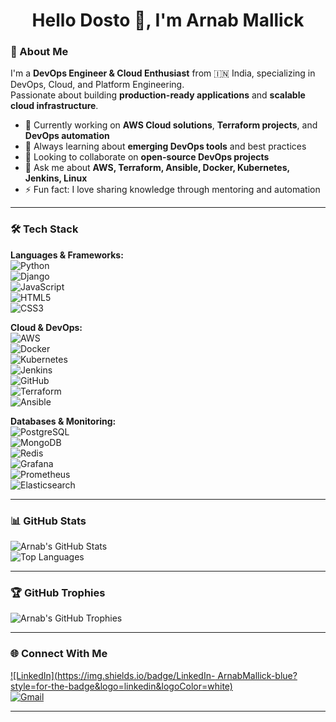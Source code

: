 <!-- Typing SVG -->
<h1 align="center">Hello Dosto 👋, I'm Arnab Mallick</h1>

### 🚀 About Me
I'm a **DevOps Engineer & Cloud Enthusiast** from 🇮🇳 India, specializing in DevOps, Cloud, and Platform Engineering.  
Passionate about building **production-ready applications** and **scalable cloud infrastructure**.  

- 🔭 Currently working on **AWS Cloud solutions**, **Terraform projects**, and **DevOps automation**  
- 🌱 Always learning about **emerging DevOps tools** and best practices  
- 👯 Looking to collaborate on **open-source DevOps projects**  
- 💬 Ask me about **AWS, Terraform, Ansible, Docker, Kubernetes, Jenkins, Linux**  
- ⚡ Fun fact: I love sharing knowledge through mentoring and automation  

---

### 🛠️ Tech Stack

**Languages & Frameworks:**  
![Python](https://img.shields.io/badge/Python-3776AB?style=for-the-badge&logo=python&logoColor=white)  
![Django](https://img.shields.io/badge/Django-092E20?style=for-the-badge&logo=django&logoColor=white)  
![JavaScript](https://img.shields.io/badge/JavaScript-F7DF1E?style=for-the-badge&logo=javascript&logoColor=black)  
![HTML5](https://img.shields.io/badge/HTML5-E34F26?style=for-the-badge&logo=html5&logoColor=white)  
![CSS3](https://img.shields.io/badge/CSS3-1572B6?style=for-the-badge&logo=css3&logoColor=white)  

**Cloud & DevOps:**  
![AWS](https://img.shields.io/badge/AWS-232F3E?style=for-the-badge&logo=amazon-aws&logoColor=FF9900)  
![Docker](https://img.shields.io/badge/Docker-2496ED?style=for-the-badge&logo=docker&logoColor=white)  
![Kubernetes](https://img.shields.io/badge/Kubernetes-326CE5?style=for-the-badge&logo=kubernetes&logoColor=white)  
![Jenkins](https://img.shields.io/badge/Jenkins-D24939?style=for-the-badge&logo=jenkins&logoColor=white)  
![GitHub](https://img.shields.io/badge/GitHub-181717?style=for-the-badge&logo=github&logoColor=white)  
![Terraform](https://img.shields.io/badge/Terraform-7B42BC?style=for-the-badge&logo=terraform&logoColor=white)  
![Ansible](https://img.shields.io/badge/Ansible-EE0000?style=for-the-badge&logo=ansible&logoColor=white)  

**Databases & Monitoring:**  
![PostgreSQL](https://img.shields.io/badge/PostgreSQL-336791?style=for-the-badge&logo=postgresql&logoColor=white)  
![MongoDB](https://img.shields.io/badge/MongoDB-47A248?style=for-the-badge&logo=mongodb&logoColor=white)  
![Redis](https://img.shields.io/badge/Redis-DC382D?style=for-the-badge&logo=redis&logoColor=white)  
![Grafana](https://img.shields.io/badge/Grafana-F46800?style=for-the-badge&logo=grafana&logoColor=white)  
![Prometheus](https://img.shields.io/badge/Prometheus-E6522C?style=for-the-badge&logo=prometheus&logoColor=white)  
![Elasticsearch](https://img.shields.io/badge/Elasticsearch-005571?style=for-the-badge&logo=elasticsearch&logoColor=white)  

---

### 📊 GitHub Stats
![Arnab's GitHub Stats](https://github-readme-stats.vercel.app/api?username=Arnab2239&show_icons=true&theme=radical)  
![Top Languages](https://github-readme-stats.vercel.app/api/top-langs/?username=Arnab2239&layout=compact&theme=radical)  

---

### 🏆 GitHub Trophies
![Arnab's GitHub Trophies](https://github-profile-trophy.vercel.app/?username=Arnab2239&theme=radical&row=1&column=5)  

---

### 🌐 Connect With Me

[![LinkedIn](https://img.shields.io/badge/LinkedIn- ArnabMallick-blue?style=for-the-badge&logo=linkedin&logoColor=white)](https://www.linkedin.com/in/arnab-mallick-06565a206)  
[![Gmail](https://img.shields.io/badge/Email-devopsarnab08@gmail.com-c14438?style=for-the-badge&logo=gmail&logoColor=white)](mailto:devopsarnab08@gmail.com)


---

